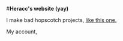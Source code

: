 #**Heracc's website (yay)**

I make bad hopscotch projects, [like this one.](https://c.gethopscotch.com/p/119f1w4b71)

My account, 
